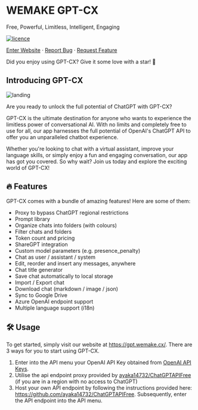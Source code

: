 # WEMAKE GPT-CX

Free, Powerful, Limitless, Intelligent, Engaging

[![licence](https://img.shields.io/github/license/WEMAKE-CX/GPT-CX?style=flat-square)](https://github.com/WEMAKE-CX/GPT-CX/blob/main/LICENSE)

[Enter Website](https://wemake.cx) · [Report Bug](https://github.com/WEMAKE-CX/GPT-CX/issues/new/choose) · [Request Feature](https://github.com/WEMAKE-CX/GPT-CX/issues/new/choose)

Did you enjoy using GPT-CX? Give it some love with a star! 🌟

## Introducing GPT-CX

![landing](assets/preview.png)

Are you ready to unlock the full potential of ChatGPT with GPT-CX?

GPT-CX is the ultimate destination for anyone who wants to experience the limitless power of conversational AI. With no limits and completely free to use for all, our app harnesses the full potential of OpenAI's ChatGPT API to offer you an unparalleled chatbot experience.

Whether you're looking to chat with a virtual assistant, improve your language skills, or simply enjoy a fun and engaging conversation, our app has got you covered. So why wait? Join us today and explore the exciting world of GPT-CX!

## 🔥 Features

GPT-CX comes with a bundle of amazing features! Here are some of them:

- Proxy to bypass ChatGPT regional restrictions
- Prompt library
- Organize chats into folders (with colours)
- Filter chats and folders
- Token count and pricing
- ShareGPT integration
- Custom model parameters (e.g. presence_penalty)
- Chat as user / assistant / system
- Edit, reorder and insert any messages, anywhere
- Chat title generator
- Save chat automatically to local storage
- Import / Export chat
- Download chat (markdown / image / json)
- Sync to Google Drive
- Azure OpenAI endpoint support
- Multiple language support (i18n)

## 🛠️ Usage

To get started, simply visit our website at <https://gpt.wemake.cx/>. There are 3 ways for you to start using GPT-CX.

1. Enter into the API menu your OpenAI API Key obtained from [OpenAI API Keys](https://platform.openai.com/account/api-keys).
2. Utilise the api endpoint proxy provided by [ayaka14732/ChatGPTAPIFree](https://github.com/ayaka14732/ChatGPTAPIFree) (if you are in a region with no access to ChatGPT)
3. Host your own API endpoint by following the instructions provided here: <https://github.com/ayaka14732/ChatGPTAPIFree>. Subsequently, enter the API endpoint into the API menu.

